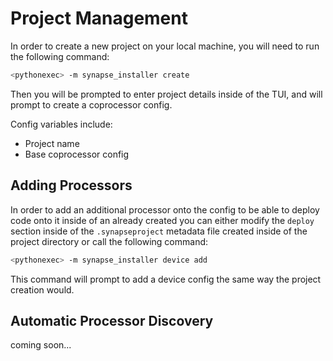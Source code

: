 # Project Management

In order to create a new project on your local machine, you will need to run the following command:

```bash
<pythonexec> -m synapse_installer create
```

Then you will be prompted to enter project details inside of the TUI, and will prompt to create a coprocessor config.

Config variables include:

* Project name
* Base coprocessor config

## Adding Processors

In order to add an additional processor onto the config to be able to deploy code onto it inside of an already created you can either modify the `deploy` section inside of the `.synapseproject` metadata file created inside of the project directory or call the following command:

```bash
<pythonexec> -m synapse_installer device add
```

This command will prompt to add a device config the same way the project creation would.

## Automatic Processor Discovery

coming soon...
